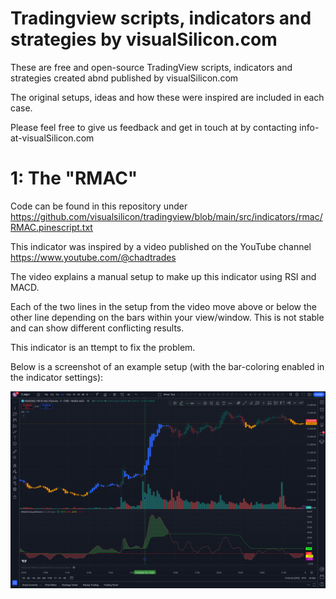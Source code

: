 # Tradingview scripts, indicators and strategies by visualSilicon.com

These are free and open-source TradingView scripts, indicators and strategies created abnd published by visualSilicon.com

The original setups, ideas and how these were inspired are included in each case.

Please feel free to give us feedback and get in touch at by contacting info-at-visualSilicon.com

# 1: The "RMAC"

Code can be found in this repository under https://github.com/visualsilicon/tradingview/blob/main/src/indicators/rmac/RMAC.pinescript.txt

This indicator was inspired by a video published on the YouTube channel https://www.youtube.com/@chadtrades

The video explains a manual setup to make up this indicator using RSI and MACD.

Each of the two lines in the setup from the video move above or below the other line depending on the bars within your view/window.
This is not stable and can show different conflicting results.

This indicator is an ttempt to fix the problem.

Below is a screenshot of an example setup (with the bar-coloring enabled in the indicator settings):

![RMAC indicator screenshot](./src/indicators/rmac/screenshot.png)
